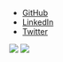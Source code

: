 - [GitHub](https://github.com/ekokurniawan)
- [LinkedIn](https://www.linkedin.com/in/eko-kurniawan-349341261/)
- [Twitter](https://twitter.com/echo1___)

![](http://github-profile-summary-cards.vercel.app/api/cards/stats?username=ekokurniawann&theme=transparent)
![](http://github-profile-summary-cards.vercel.app/api/cards/most-commit-language?username=ekokurniawann&theme=transparent)

